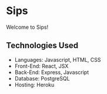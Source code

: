 # Sips


Welcome to Sips!


## Technologies Used
- Languages: Javascript, HTML, CSS
- Front-End: React, JSX
- Back-End: Express, Javascript
- Database: PostgreSQL
- Hosting: Heroku
